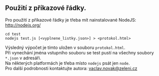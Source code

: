 ## Použití z příkazové řádky.

Pro použití z příkazové řádky je třeba mít nainstalované NodeJS: <a href="http://nodejs.org/" target="_blank">http://nodejs.org/</a>

    cd test
    nodejs test.js [<vyplnene_listky.json>] > <protokol.html>

Výsledný výpočet je tímto uložen v souboru `protokol.html`.  
Při vynechání jména vstupního souboru se test pustí na všechny soubory `*.json` v adresáři.  
Na některých platformách je třeba místo `nodejs` psát jen `node`.  
Pro další podrobnosti kontaktujte autora: <a href="mailto:vaclav.novak@zeleni.cz" target="_blank">vaclav.novak@zeleni.cz</a>
